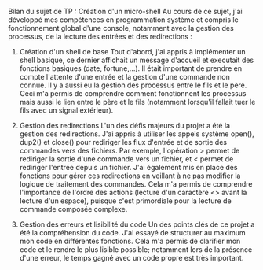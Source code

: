 Bilan du sujet de TP : Création d'un micro-shell
Au cours de ce sujet, j'ai développé mes compétences en programmation système et compris le fonctionnement global d'une console, notamment avec la gestion des processus, de la lecture des entrées et des redirections : 

1. Création d'un shell de base
Tout d'abord, j'ai appris à implémenter un shell basique, ce dernier affichait un message d'accueil et executait des fonctions basiques (date, fortune,...). Il était important de prendre en compte l'attente d'une entrée et la gestion d'une commande non connue.
Il y a aussi eu la gestion des processus entre le fils et le père. Ceci m'a permis de comprendre comment fonctionnent les processus mais aussi le lien entre le père et le fils (notamment lorsqu'il fallait tuer le fils avec un signal extérieur). 

2. Gestion des redirections
L'un des défis majeurs du projet a été la gestion des redirections. J'ai appris à utiliser les appels système open(), dup2() et close() pour rediriger les flux d'entrée et de sortie des commandes vers des fichiers. Par exemple, l'opération > permet de rediriger la sortie d'une commande vers un fichier, et < permet de rediriger l'entrée depuis un fichier.
J'ai également mis en place des fonctions pour gérer ces redirections en veillant à ne pas modifier la logique de traitement des commandes. Cela m'a permis de comprendre l'importance de l'ordre des actions (lecture d'un caractère <> avant la lecture d'un espace), puisque c'est primordiale pour la lecture de commande composée complexe. 

3. Gestion des erreurs et lisibilité du code
Un des points clés de ce projet a été la compréhension du code. J'ai essayé de structurer au maximum mon code en différentes fonctions. Cela m'a permis de clarifier mon code et le rendre le plus lisible possible; notamment lors de la présence d'une erreur, le temps gagné avec un code propre est très important.

